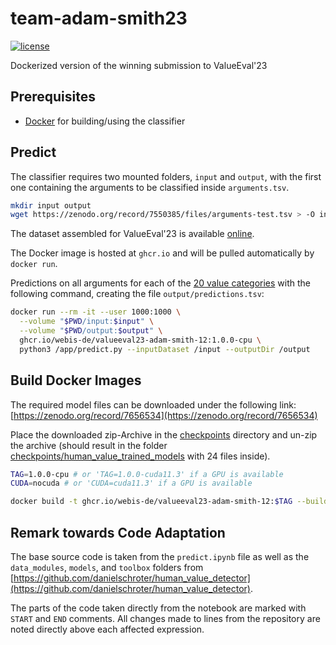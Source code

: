 # team-adam-smith23
[![license](https://img.shields.io/github/license/touche-webis-de/team-adam-smith23)](https://github.com/touche-webis-de/team-adam-smith23/blob/main/LICENSE)

Dockerized version of the winning submission to ValueEval'23

## Prerequisites

 - [Docker](https://docs.docker.com/engine/installation/) for building/using the classifier

## Predict

The classifier requires two mounted folders, `input` and `output`,
with the first one containing the arguments to be classified inside `arguments.tsv`.
```bash
mkdir input output
wget https://zenodo.org/record/7550385/files/arguments-test.tsv > -O input/arguments.tsv
```
The dataset assembled for ValueEval'23 is available
[online](https://zenodo.org/record/7550385).

The Docker image is hosted at `ghcr.io` and will be pulled automatically by `docker run`.

Predictions on all arguments for each of the
[20 value categories](https://touche.webis.de/semeval23/touche23-web/)
with the following command, creating the file `output/predictions.tsv`:
```bash
docker run --rm -it --user 1000:1000 \
  --volume "$PWD/input:$input" \
  --volume "$PWD/output:$output" \
  ghcr.io/webis-de/valueeval23-adam-smith-12:1.0.0-cpu \
  python3 /app/predict.py --inputDataset /input --outputDir /output
```

## Build Docker Images

The required model files can be downloaded under the following link:
[https://zenodo.org/record/7656534](https://zenodo.org/record/7656534)

Place the downloaded zip-Archive in the
[checkpoints](checkpoints)
directory and un-zip the archive (should result in the folder
[checkpoints/human_value_trained_models](checkpoints/human_value_trained_models)
with 24 files inside).
```bash
TAG=1.0.0-cpu # or 'TAG=1.0.0-cuda11.3' if a GPU is available
CUDA=nocuda # or 'CUDA=cuda11.3' if a GPU is available

docker build -t ghcr.io/webis-de/valueeval23-adam-smith-12:$TAG --build-arg CUDA=$CUDA -f Dockerfile .
```

## Remark towards Code Adaptation

The base source code is taken from the `predict.ipynb` file as well as the `data_modules`, `models`, and `toolbox` folders from
[https://github.com/danielschroter/human_value_detector](https://github.com/danielschroter/human_value_detector).

The parts of the code taken directly from the notebook are marked with `START` and `END` comments.
All changes made to lines from the repository are noted directly above each affected expression.
